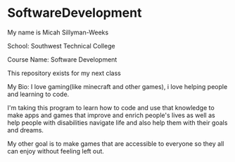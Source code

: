 # SoftwareDevelopment
My name is Micah Sillyman-Weeks

School: Southwest Technical College

Course Name: Software Development

This repository exists for my next class

My Bio: I love gaming(like minecraft and other games), i love helping people and learning to code.

I'm taking this program to learn how to code and use that knowledge to make apps and games that improve and enrich people's lives as well as help people with disabilities navigate life and also help them with their goals and dreams.

My other goal is to make games that are accessible to everyone so they all can enjoy without feeling left out.
